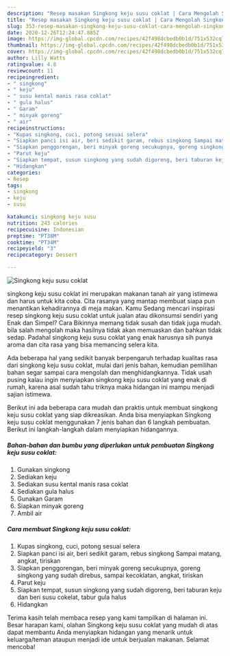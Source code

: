 ```yaml
---
description: "Resep masakan Singkong keju susu coklat | Cara Mengolah Singkong keju susu coklat Yang Enak dan Simpel"
title: "Resep masakan Singkong keju susu coklat | Cara Mengolah Singkong keju susu coklat Yang Enak dan Simpel"
slug: 353-resep-masakan-singkong-keju-susu-coklat-cara-mengolah-singkong-keju-susu-coklat-yang-enak-dan-simpel
date: 2020-12-26T12:24:47.885Z
image: https://img-global.cpcdn.com/recipes/42f498dcbedb0b1d/751x532cq70/singkong-keju-susu-coklat-foto-resep-utama.jpg
thumbnail: https://img-global.cpcdn.com/recipes/42f498dcbedb0b1d/751x532cq70/singkong-keju-susu-coklat-foto-resep-utama.jpg
cover: https://img-global.cpcdn.com/recipes/42f498dcbedb0b1d/751x532cq70/singkong-keju-susu-coklat-foto-resep-utama.jpg
author: Lilly Watts
ratingvalue: 4.8
reviewcount: 11
recipeingredient:
- " singkong"
- " keju"
- " susu kental manis rasa coklat"
- " gula halus"
- " Garam"
- " minyak goreng"
- " air"
recipeinstructions:
- "Kupas singkong, cuci, potong sesuai selera"
- "Siapkan panci isi air, beri sedikit garam, rebus singkong Sampai matang, angkat, tiriskan"
- "Siapkan penggorengan, beri minyak goreng secukupnya, goreng singkong yang sudah direbus, sampai kecoklatan, angkat, tiriskan"
- "Parut keju"
- "Siapkan tempat, susun singkong yang sudah digoreng, beri taburan keju dan beri susu cokelat, tabur gula halus"
- "Hidangkan"
categories:
- Resep
tags:
- singkong
- keju
- susu

katakunci: singkong keju susu 
nutrition: 243 calories
recipecuisine: Indonesian
preptime: "PT38M"
cooktime: "PT34M"
recipeyield: "3"
recipecategory: Dessert

---
```



![Singkong keju susu coklat](https://img-global.cpcdn.com/recipes/42f498dcbedb0b1d/751x532cq70/singkong-keju-susu-coklat-foto-resep-utama.jpg)


singkong keju susu coklat ini merupakan makanan tanah air yang istimewa dan harus untuk kita coba. Cita rasanya yang mantap membuat siapa pun menantikan kehadirannya di meja makan.
Kamu Sedang mencari inspirasi resep singkong keju susu coklat untuk jualan atau dikonsumsi sendiri yang Enak dan Simpel? Cara Bikinnya memang tidak susah dan tidak juga mudah. bila salah mengolah maka hasilnya tidak akan memuaskan dan bahkan tidak sedap. Padahal singkong keju susu coklat yang enak harusnya sih punya aroma dan cita rasa yang bisa memancing selera kita.



Ada beberapa hal yang sedikit banyak berpengaruh terhadap kualitas rasa dari singkong keju susu coklat, mulai dari jenis bahan, kemudian pemilihan bahan segar sampai cara mengolah dan menghidangkannya. Tidak usah pusing kalau ingin menyiapkan singkong keju susu coklat yang enak di rumah, karena asal sudah tahu triknya maka hidangan ini mampu menjadi sajian istimewa.


Berikut ini ada beberapa cara mudah dan praktis untuk membuat singkong keju susu coklat yang siap dikreasikan. Anda bisa menyiapkan Singkong keju susu coklat menggunakan 7 jenis bahan dan 6 langkah pembuatan. Berikut ini langkah-langkah dalam menyiapkan hidangannya.

<!--inarticleads1-->

##### Bahan-bahan dan bumbu yang diperlukan untuk pembuatan Singkong keju susu coklat:

1. Gunakan  singkong
1. Sediakan  keju
1. Sediakan  susu kental manis rasa coklat
1. Sediakan  gula halus
1. Gunakan  Garam
1. Siapkan  minyak goreng
1. Ambil  air




<!--inarticleads2-->

##### Cara membuat Singkong keju susu coklat:

1. Kupas singkong, cuci, potong sesuai selera
1. Siapkan panci isi air, beri sedikit garam, rebus singkong Sampai matang, angkat, tiriskan
1. Siapkan penggorengan, beri minyak goreng secukupnya, goreng singkong yang sudah direbus, sampai kecoklatan, angkat, tiriskan
1. Parut keju
1. Siapkan tempat, susun singkong yang sudah digoreng, beri taburan keju dan beri susu cokelat, tabur gula halus
1. Hidangkan




Terima kasih telah membaca resep yang kami tampilkan di halaman ini. Besar harapan kami, olahan Singkong keju susu coklat yang mudah di atas dapat membantu Anda menyiapkan hidangan yang menarik untuk keluarga/teman ataupun menjadi ide untuk berjualan makanan. Selamat mencoba!
